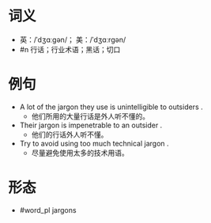 # 词义
- 英：/ˈdʒɑːɡən/； 美：/ˈdʒɑːrɡən/
- #n 行话；行业术语；黑话；切口
# 例句
- A lot of the jargon they use is unintelligible to outsiders .
	- 他们所用的大量行话是外人听不懂的。
- Their jargon is impenetrable to an outsider .
	- 他们的行话外人听不懂。
- Try to avoid using too much technical jargon .
	- 尽量避免使用太多的技术用语。
# 形态
- #word_pl jargons
